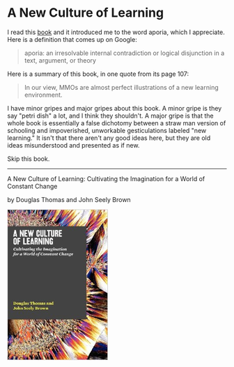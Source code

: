 # A New Culture of Learning

I read this [book](http://www.newcultureoflearning.com/) and it introduced me to the word aporia, which I appreciate. Here is a definition that comes up on Google:

> aporia: an irresolvable internal contradiction or logical disjunction in a text, argument, or theory

Here is a summary of this book, in one quote from its page 107:

> In our view, MMOs are almost perfect illustrations of a new learning environment.

I have minor gripes and major gripes about this book. A minor gripe is they say "petri dish" a lot, and I think they shouldn't. A major gripe is that the whole book is essentially a false dichotomy between a straw man version of schooling and impoverished, unworkable gesticulations labeled "new learning." It isn't that there aren't any good ideas here, but they are old ideas misunderstood and presented as if new.

Skip this book.

---

A New Culture of Learning: Cultivating the Imagination for a World of Constant Change

by Douglas Thomas and John Seely Brown

[![cover](cover.jpg)](http://www.amazon.com/New-Culture-Learning-Cultivating-Imagination/dp/1456458884)
